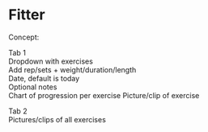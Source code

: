 # Fitter

Concept:

Tab 1\
Dropdown with exercises\
Add rep/sets + weight/duration/length\
Date, default is today\
Optional notes\
Chart of progression per exercise
Picture/clip of exercise

Tab 2\
Pictures/clips of all exercises
